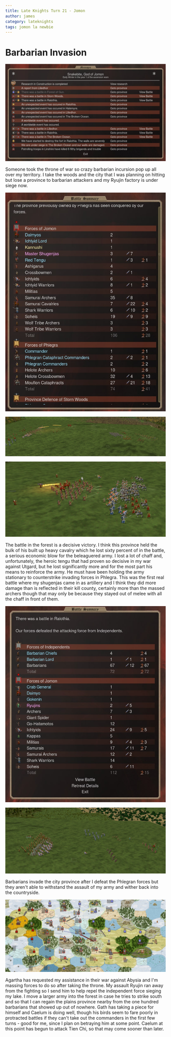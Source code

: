 ```yaml
---
title: Late Knights Turn 21 - Jomon
author: james
category: lateknights
tags: jomon la newbie
---
```


# Barbarian Invasion

![Announcements](/assets/images/jomon_21001.jpg)

Someone took the throne of war so crazy barbarian incursion pop up all over my territory. I take the woods and the city that I was planning on hitting but lose a province to barbarian attackers and my Ryujin factory is under siege now.

![Forest Battle](/assets/images/jomon_21002.jpg)

![Fireballs](/assets/images/jomon_21003.jpg)

![Close Quarters](/assets/images/jomon_21004.jpg)

The battle in the forest is a decisive victory. I think this province held the bulk of his built up heavy cavalry which he lost sixty percent of in the battle, a serious economic blow for the beleaguered army. I lost a lot of chaff and, unfortunately, the heroic tengu that had proven so decisive in my war against Utgard, but he lost significantly more and for the most part his means to reinforce the army. He must have been holding the army stationary to counterstrike invading forces in Phlegra. This was the first real battle where my shugenjas came in as artillery and I think they did more damage than is reflected in their kill county, certainly more than the massed archers though that may only be because they stayed out of melee with all the chaff in front of them.

![Ralothia](/assets/images/jomon_21005.jpg)

![Fighting Barbarians](/assets/images/jomon_21006.jpg)

Barbarians invade the city province after I defeat the Phlegran forces but they aren't able to withstand the assault of my army and wither back into the countryside.

![Orders](/assets/images/jomon_21007.jpg)

Agartha has requested my assistance in their war against Abysia and I'm massing forces to do so after taking the throne. My assault Ryujin ran away from the fighting so I send him to help repel the independent force sieging my lake. I move a larger army into the forest in case he tries to strike south and so that I can regain the plains province nearby from the one hundred barbarians that showed up out of nowhere. Gath has taking a piece for himself and Caelum is doing well, though his birds seem to fare poorly in protracted battles if they can't take out the commanders in the first few turns - good for me, since I plan on betraying him at some point. Caelum at this point has begun to attack Tien Chi, so that may come sooner than later.
